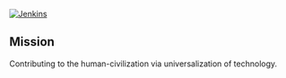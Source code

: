 [![Jenkins](https://img.shields.io/badge/Jenkins-000000?logo=jenkins&logoColor=white)](jenkins-jdk17.onrender.com)

## Mission
Contributing to the human-civilization via universalization of technology.